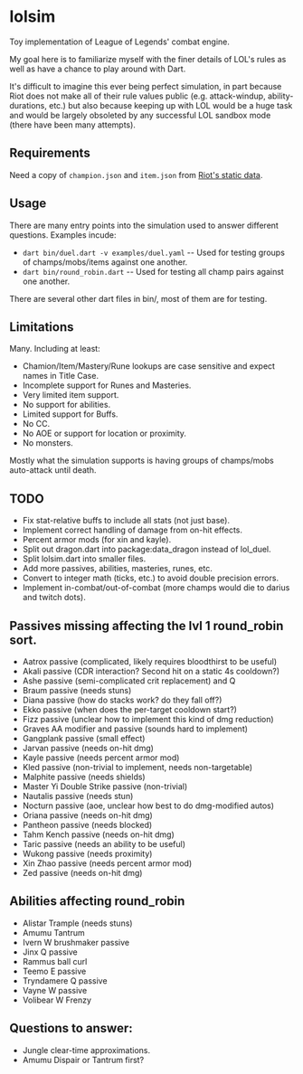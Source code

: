 # lolsim
Toy implementation of League of Legends' combat engine.

My goal here is to familiarize myself with the finer details of LOL's rules as
well as have a chance to play around with Dart.

It's difficult to imagine this ever being perfect simulation, in part because
Riot does not make all of their rule values public (e.g. attack-windup,
ability-durations, etc.) but also because keeping up with LOL would be a huge
task and would be largely obsoleted by any successful LOL sandbox mode (there
have been many attempts).

## Requirements
Need a copy of `champion.json` and `item.json` from [Riot's static data](https://developer.riotgames.com/docs/static-data).

## Usage
There are many entry points into the simulation used to answer different questions.
Examples incude:
 - `dart bin/duel.dart -v examples/duel.yaml` -- Used for testing groups of champs/mobs/items against one another.
 - `dart bin/round_robin.dart` -- Used for testing all champ pairs against one another.

There are several other dart files in bin/, most of them are for testing.

## Limitations
Many.  Including at least:
 - Chamion/Item/Mastery/Rune lookups are case sensitive and expect names in Title Case.
 - Incomplete support for Runes and Masteries.
 - Very limited item support.
 - No support for abilities.
 - Limited support for Buffs.
 - No CC.
 - No AOE or support for location or proximity.
 - No monsters.

Mostly what the simulation supports is having groups of champs/mobs auto-attack until death.

## TODO
- Fix stat-relative buffs to include all stats (not just base).
- Implement correct handling of damage from on-hit effects.
- Percent armor mods (for xin and kayle).
- Split out dragon.dart into package:data_dragon instead of lol_duel.
- Split lolsim.dart into smaller files.
- Add more passives, abilities, masteries, runes, etc.
- Convert to integer math (ticks, etc.) to avoid double precision errors.
- Implement in-combat/out-of-combat (more champs would die to darius and twitch dots).

## Passives missing affecting the lvl 1 round_robin sort.
- Aatrox passive (complicated, likely requires bloodthirst to be useful)
- Akali passive (CDR interaction? Second hit on a static 4s cooldown?)
- Ashe passive (semi-complicated crit replacement) and Q
- Braum passive (needs stuns)
- Diana passive (how do stacks work? do they fall off?)
- Ekko passive (when does the per-target cooldown start?)
- Fizz passive (unclear how to implement this kind of dmg reduction)
- Graves AA modifier and passive (sounds hard to implement)
- Gangplank passive (small effect)
- Jarvan passive (needs on-hit dmg)
- Kayle passive (needs percent armor mod)
- Kled passive (non-trivial to implement, needs non-targetable)
- Malphite passive (needs shields)
- Master Yi Double Strike passive (non-trivial)
- Nautalis passive (needs stun)
- Nocturn passive (aoe, unclear how best to do dmg-modified autos)
- Oriana passive (needs on-hit dmg)
- Pantheon passive (needs blocked)
- Tahm Kench passive (needs on-hit dmg)
- Taric passive (needs an ability to be useful)
- Wukong passive (needs proximity)
- Xin Zhao passive (needs percent armor mod)
- Zed passive (needs on-hit dmg)

## Abilities affecting round_robin
- Alistar Trample (needs stuns)
- Amumu Tantrum
- Ivern W brushmaker passive
- Jinx Q passive
- Rammus ball curl
- Teemo E passive
- Tryndamere Q passive
- Vayne W passive
- Volibear W Frenzy

## Questions to answer:
- Jungle clear-time approximations.
- Amumu Dispair or Tantrum first?
